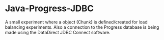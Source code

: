# Java-Progress-JDBC
A small experiment where a object (Chunk) is defined/created for load balancing experiments. Also a connection to the Progress database is being made using the DataDirect JDBC Connect software.
